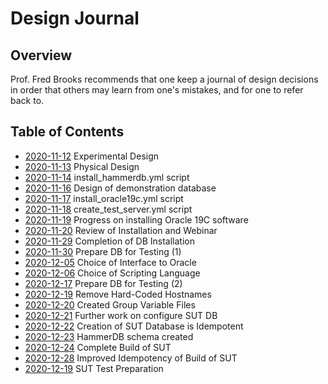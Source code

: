 Design Journal
==============

Overview
--------

Prof. Fred Brooks recommends that one keep a journal of design decisions in order that others may learn from one's mistakes, and for one to refer back to.

Table of Contents
-----------------

- [2020-11-12](2020_11_12.md) Experimental Design
- [2020-11-13](2020_11_13.md) Physical Design
- [2020-11-14](2020_11_14.md) install\_hammerdb.yml script
- [2020-11-16](2020_11_16.md) Design of demonstration database
- [2020-11-17](2020_11_17.md) install\_oracle19c.yml script
- [2020-11-18](2020_11_18.md) create\_test\_server.yml script
- [2020-11-19](2020_11_19.md) Progress on installing Oracle 19C software
- [2020-11-20](2020_11_20.md) Review of Installation and Webinar
- [2020-11-29](2020_11_29.md) Completion of DB Installation
- [2020-11-30](2020_11_30.md) Prepare DB for Testing (1)
- [2020-12-05](2020_12_05.md) Choice of Interface to Oracle
- [2020-12-06](2020_12_06.md) Choice of Scripting Language
- [2020-12-17](2020_12_17.md) Prepare DB for Testing (2)
- [2020-12-19](2020_12_19.md) Remove Hard-Coded Hostnames
- [2020-12-20](2020_12_20.md) Created Group Variable Files
- [2020-12-21](2020_12_21.md) Further work on configure SUT DB
- [2020-12-22](2020_12_22.md) Creation of SUT Database is Idempotent
- [2020-12-23](2020_12_23.md) HammerDB schema created
- [2020-12-24](2020_12_24.md) Complete Build of SUT
- [2020-12-28](2020_12_28.md) Improved Idempotency of Build of SUT
- [2020-12-19](2020_12_29.md) SUT Test Preparation
